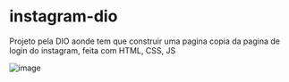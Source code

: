 # instagram-dio
Projeto pela DIO aonde tem que construir uma pagina copia da pagina de login do instagram, feita com HTML, CSS, JS


![image](https://user-images.githubusercontent.com/91574553/166627130-55b2e310-ce41-45c3-96b7-4963de1fd5c7.png)
